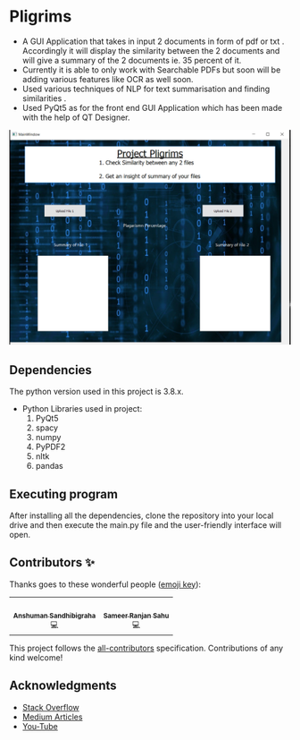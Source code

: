 # Pligrims
- A GUI Application that takes in input 2 documents in form of pdf or txt . Accordingly it will display the similarity between the 2 documents and will give a summary of the 2 documents ie. 35 percent of it. 
- Currently it is able to only work with Searchable PDFs but soon will be adding various features like OCR as well soon.
- Used various techniques of NLP for text summarisation and finding similarities .
- Used PyQt5 as for the front end GUI Application which has been made with the help of QT Designer.

![image](screenshot.jpg)

## Dependencies

The python version used in this project is 3.8.x.
* Python Libraries used in project:
    1. PyQt5 
    2. spacy
    3. numpy
    4. PyPDF2
    5. nltk
    6. pandas

## Executing program

After installing all the dependencies, clone the repository into your local drive and then execute the main.py file and the user-friendly interface will open.

## Contributors ✨

Thanks goes to these wonderful people ([emoji key](https://allcontributors.org/docs/en/emoji-key)):

<!-- ALL-CONTRIBUTORS-LIST:START - Do not remove or modify this section -->
<!-- prettier-ignore-start -->
<!-- markdownlint-disable -->
<table>
  <tr>
    <td align="center"><a href="https://github.com/anshusandhi6"><img src="https://avatars.githubusercontent.com/u/59245156?s=400&v=4" width="100px;" alt=""/><br /><sub><b>Anshuman Sandhibigraha</b></sub></a><br />💻</td>
    <td align="center"><a href="https://github.com/sameersahu473"><img src="https://avatars.githubusercontent.com/u/58498397?s=400&v=4" width="100px;" alt=""/><br /><sub><b>Sameer Ranjan Sahu</b></sub></a><br />💻</td>
  </tr>
</table>

<!-- markdownlint-enable -->
<!-- prettier-ignore-end -->
<!-- ALL-CONTRIBUTORS-LIST:END -->

This project follows the [all-contributors](https://github.com/all-contributors/all-contributors) specification. Contributions of any kind welcome!

## Acknowledgments

* [Stack Overflow](https://stackoverflow.com)
* [Medium Articles](https://medium.com/)
* [You-Tube](https://youtube.com)


